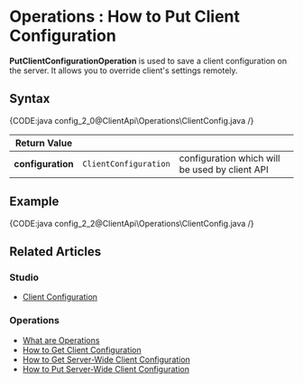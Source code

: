 ﻿# Operations : How to Put Client Configuration

**PutClientConfigurationOperation** is used to save a client configuration on the server. It allows you to override client's settings remotely. 

## Syntax

{CODE:java config_2_0@ClientApi\Operations\ClientConfig.java /}

| Return Value | | |
| ------------- | ----- | ---- |
| **configuration** | `ClientConfiguration` | configuration which will be used by client API |

## Example

{CODE:java config_2_2@ClientApi\Operations\ClientConfig.java /}

## Related Articles

### Studio

- [Client Configuration](../../../../studio/server/client-configuration)

### Operations

- [What are Operations](../../../../client-api/operations/what-are-operations)
- [How to Get Client Configuration](../../../../client-api/operations/maintenance/configuration/get-client-configuration)
- [How to Get Server-Wide Client Configuration](../../../../client-api/operations/server-wide/configuration/get-serverwide-client-configuration)
- [How to Put Server-Wide Client Configuration](../../../../client-api/operations/server-wide/configuration/put-serverwide-client-configuration)
